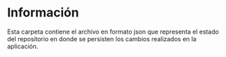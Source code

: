 # Información
Esta carpeta contiene el archivo en formato json que representa el estado del repositorio en donde se persisten los cambios realizados en la aplicación.